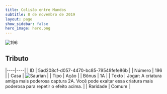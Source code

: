 ```yaml
---
title: Colisão entre Mundos
subtitle: 8 de novembro de 2019
layout: page
show_sidebar: false
hero_image: hero.png
---
```


![196](https://cdn.keyforgegame.com/media/card_front/pt/452_196_768VC534H6RP_pt.png)

## Tributo

|----|----|
| ID | 5ad208cf-d057-4470-bc85-79549fefe86b |
| Número | 196 |
| Casa | ![Saurian](https://archonarcana.com/images/thumb/9/9e/Saurian_P.png/22px-Saurian_P.png "Sauro") |
| Tipo | Ação |
| Bônus | 1A |
| Texto | Jogar: A criatura amiga mais poderosa captura 2A. Você pode exaltar essa criatura mais poderosa para repetir  o efeito acima. |
| Raridade | Comum |
